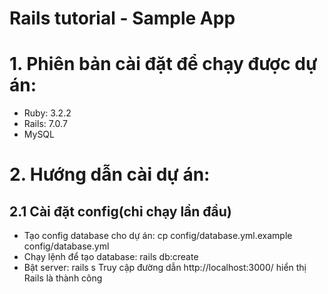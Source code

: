 # Rails tutorial - Sample App

# 1. Phiên bản cài đặt để chạy được dự án:

- Ruby: 3.2.2
- Rails: 7.0.7
- MySQL

# 2. Hướng dẫn cài dự án:

## 2.1 Cài đặt config(chỉ chạy lần đầu)

- Tạo config database cho dự án: cp config/database.yml.example config/database.yml
- Chạy lệnh để tạo database: rails db:create
- Bật server: rails s
  Truy cập đường dẫn http://localhost:3000/ hiển thị Rails là thành công
